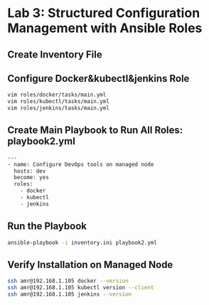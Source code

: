 
# Lab 3: Structured Configuration Management with Ansible Roles
## Create Inventory File
## Configure Docker&kubectl&jenkins Role
```bash
vim roles/docker/tasks/main.yml
vim roles/kubectl/tasks/main.yml
vim roles/jenkins/tasks/main.yml
```
## Create Main Playbook to Run All Roles: playbook2.yml
```bash
---
- name: Configure DevOps tools on managed node
  hosts: dev
  become: yes
  roles:
    - docker
    - kubectl
    - jenkins

```
## Run the Playbook
```bash
ansible-playbook -i inventory.ini playbook2.yml
```
## Verify Installation on Managed Node
```bash 
ssh amr@192.168.1.105 docker --version
ssh amr@192.168.1.105 kubectl version --client
ssh amr@192.168.1.105 jenkins --version

```
